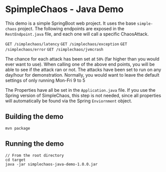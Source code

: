 # SpimpleChaos - Java Demo

This demo is a simple SpringBoot web project. It uses the base `simple-chaos` project. The following endpoints are exposed in the `RestEndpoint.java` file, and each one will call a specific ChaosAttack. 

`GET /simplechaos/latency`
`GET /simplechaos/exception`
`GET /simplechaos/error`
`GET /simplechaos/jvmcrash`

The chance for each attack has been set at `50%` (far higher than you would ever want to use). When calling one of the above end points, you will be able to see if the attack ran or not. The attacks have been set to run on any day/hour for demonstration. Normally, you would want to leave the default settings of only running Mon-Fri 9 to 5

The Properties have all be set in the `Application.java` file. If you use the Spring version of SimpleChaos, this step is not needed, since all properties will automatically be found via the Spring `Enviornment` object.


## Building the demo
```
mvn package
```

## Running the demo
```
// From the root directory
cd target
java -jar simplechaos-java-demo-1.0.0.jar
```